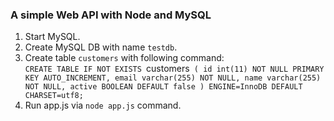<h3>A simple Web API with Node and MySQL</h3>

1. Start MySQL.
2. Create MySQL DB with name `testdb`.
3. Create table `customers` with following command: <br />
      `CREATE TABLE IF NOT EXISTS `customers` (
          id int(11) NOT NULL PRIMARY KEY AUTO_INCREMENT,
          email varchar(255) NOT NULL,
          name varchar(255) NOT NULL,
          active BOOLEAN DEFAULT false
      ) ENGINE=InnoDB DEFAULT CHARSET=utf8;`
4. Run app.js via `node app.js` command.